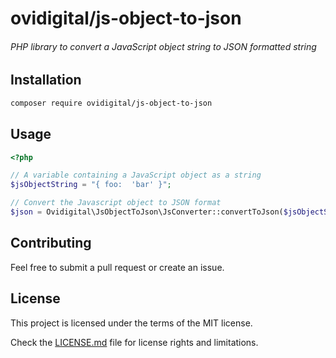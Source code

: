 # ovidigital/js-object-to-json
###### PHP library to convert a JavaScript object string to JSON formatted string

## Installation
```bash
composer require ovidigital/js-object-to-json
```

## Usage

```php
<?php

// A variable containing a JavaScript object as a string
$jsObjectString = "{ foo:  'bar' }";

// Convert the Javascript object to JSON format
$json = Ovidigital\JsObjectToJson\JsConverter::convertToJson($jsObjectString);
```

## Contributing

Feel free to submit a pull request or create an issue.

## License
This project is licensed under the terms of the MIT license.

Check the [LICENSE.md](LICENSE.md) file for license rights and limitations.
